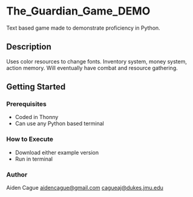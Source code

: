# The_Guardian_Game_DEMO

Text based game made to demonstrate proficiency in Python.

## Description

Uses color resources to change fonts. Inventory system, money system, action memory. Will eventually have combat and resource gathering.

## Getting Started

### Prerequisites

* Coded in Thonny
* Can use any Python based terminal

### How to Execute

* Download either example version
* Run in terminal

### Author

Aiden Cague
aidencague@gmail.com
cagueaj@dukes.jmu.edu
